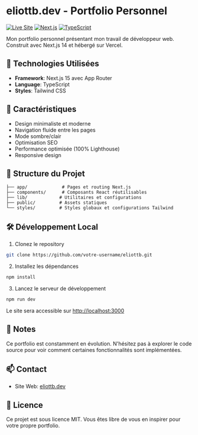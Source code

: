 # eliottb.dev - Portfolio Personnel

[![Live Site](https://img.shields.io/badge/live-eliottb.dev-blue)](https://eliottb.dev)
[![Next.js](https://img.shields.io/badge/Next.js-15-black)](https://nextjs.org/)
[![TypeScript](https://img.shields.io/badge/TypeScript-blue)](https://www.typescriptlang.org/)

Mon portfolio personnel présentant mon travail de développeur web. Construit avec Next.js 14 et hébergé sur Vercel.

## 🚀 Technologies Utilisées

- **Framework**: Next.js 15 avec App Router
- **Language**: TypeScript
- **Styles**: Tailwind CSS

## 🎯 Caractéristiques

- Design minimaliste et moderne
- Navigation fluide entre les pages
- Mode sombre/clair
- Optimisation SEO
- Performance optimisée (100% Lighthouse)
- Responsive design

## 📁 Structure du Projet

```
├── app/             # Pages et routing Next.js
├── components/      # Composants React réutilisables
├── lib/            # Utilitaires et configurations
├── public/         # Assets statiques
└── styles/         # Styles globaux et configurations Tailwind
```

## 🛠 Développement Local

1. Clonez le repository
```bash
git clone https://github.com/votre-username/eliottb.git
```

2. Installez les dépendances
```bash
npm install
```

3. Lancez le serveur de développement
```bash
npm run dev
```

Le site sera accessible sur [http://localhost:3000](http://localhost:3000)

## 📝 Notes

Ce portfolio est constamment en évolution. N'hésitez pas à explorer le code source pour voir comment certaines fonctionnalités sont implémentées.

## 📫 Contact

- Site Web: [eliottb.dev](https://eliottb.dev)

## 📄 Licence

Ce projet est sous licence MIT. Vous êtes libre de vous en inspirer pour votre propre portfolio.

